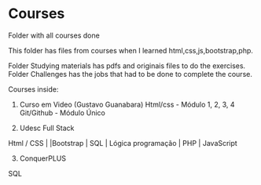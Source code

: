 # Courses
Folder with all courses done

This folder has files from courses when I learned html,css,js,bootstrap,php.

Folder Studying materials has pdfs and originais files to do the exercises.
Folder Challenges has the jobs that had to be done to complete the course.

Courses inside:

1) Curso em Video (Gustavo Guanabara)
Html/css - Módulo 1, 2, 3, 4
Git/Github - Módulo Único

2) Udesc Full Stack

Html / CSS | |Bootstrap | SQL | Lógica programação | PHP | JavaScript

3) ConquerPLUS

SQL
